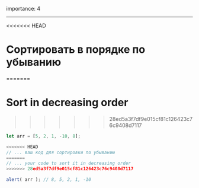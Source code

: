 importance: 4

---

<<<<<<< HEAD
# Сортировать в порядке по убыванию
=======
# Sort in decreasing order
>>>>>>> 28ed5a3f7df9e015cf81c126423c76c9408d7117

```js
let arr = [5, 2, 1, -10, 8];

<<<<<<< HEAD
// ... ваш код для сортировки по убыванию
=======
// ... your code to sort it in decreasing order
>>>>>>> 28ed5a3f7df9e015cf81c126423c76c9408d7117

alert( arr ); // 8, 5, 2, 1, -10
```

